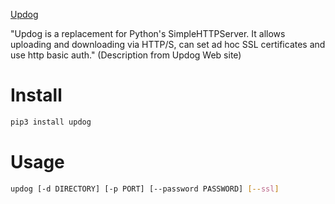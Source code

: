 [Updog](https://pypi.org/project/updog/)

"Updog is a replacement for Python's SimpleHTTPServer. It allows uploading and downloading via HTTP/S, can set ad hoc SSL certificates and use http basic auth." (Description from Updog Web site)

# Install
```bash
pip3 install updog
```

# Usage
```bash
updog [-d DIRECTORY] [-p PORT] [--password PASSWORD] [--ssl]
```